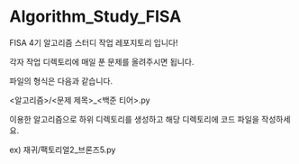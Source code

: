 # Algorithm_Study_FISA
FISA 4기 알고리즘 스터디 작업 레포지토리 입니다!

각자 작업 디렉토리에 매일 푼 문제를 올려주시면 됩니다.

파일의 형식은 다음과 같습니다.

<알고리즘>/<문제 제목>_<백준 티어>.py

이용한 알고리즘으로 하위 디렉토리를 생성하고 해당 디렉토리에 코드 파일을 작성하세요.

ex) 재귀/팩토리얼2_브론즈5.py
